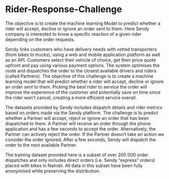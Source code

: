 # Rider-Response-Challenge
The objective is to create the machine learning Model to predict whether a rider will accept, decline or ignore an order sent to them. Here Sendy company is interested to know a specific reaction of a given rider depending on the order requests.

Sendy links customers who have delivery needs with vetted transporters (from bikes to trucks), using a web and mobile application platform as well as an API. Customers select their vehicle of choice, get their price quote upfront and pay using various payment options. The system optimises the route and dispatches the order to the closest available drivers and riders (called Partners). The objective of this challenge is to create a machine learning model that will predict whether a rider will accept, decline or ignore an order sent to them. Picking the best rider to service the order will improve the experience of the customer and potentially save on time since the rider won’t cancel, creating a more efficient service overall.

The datasets provided by Sendy includes dispatch details and rider metrics based on orders made via the Sendy platform. The challenge is to predict whether a Partner will accept, reject or ignore an order that has been dispatched to them. A Partner will receive an order through the phone application and has a few seconds to accept the order. Alternatively, the Partner can actively reject the order. If the Partner doesn’t take an action we consider the order ignored. After a few seconds, Sendy will dispatch the order to the next available Partner.

The training dataset provided here is a subset of over 200 000 order dispatches and only includes direct orders (i.e. Sendy “express” orders) placed with bikes in Nairobi. All data in this subset have been fully anonymised while preserving the distribution.

